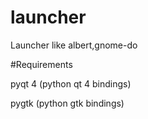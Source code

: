 # launcher
Launcher like albert,gnome-do

#Requirements


pyqt 4 (python qt 4 bindings)

pygtk (python gtk bindings)

